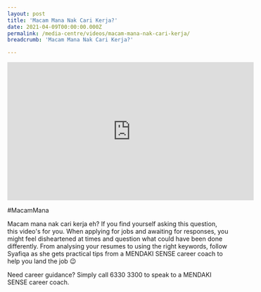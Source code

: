 ```yaml
---
layout: post
title: 'Macam Mana Nak Cari Kerja?'
date: 2021-04-09T00:00:00.000Z
permalink: /media-centre/videos/macam-mana-nak-cari-kerja/
breadcrumb: 'Macam Mana Nak Cari Kerja?'

---
```



<div class="bp-youtube">
<iframe width="560" height="315" src="https://www.youtube.com/embed/zvMU0-LCisc" title="YouTube video player" frameborder="0" allow="accelerometer; autoplay; clipboard-write; encrypted-media; gyroscope; picture-in-picture" allowfullscreen></iframe>
</div>

#MacamMana

Macam mana nak cari kerja eh? If you find yourself asking this question, this video's for you.
When applying for jobs and awaiting for responses, you might feel disheartened at times and question what could have been done differently. From analysing your resumes to using the right keywords, follow Syafiqa as she gets practical tips from a MENDAKI SENSE career coach to help you land the job 😉

Need career guidance? Simply call 6330 3300 to speak to a MENDAKI SENSE career coach.

